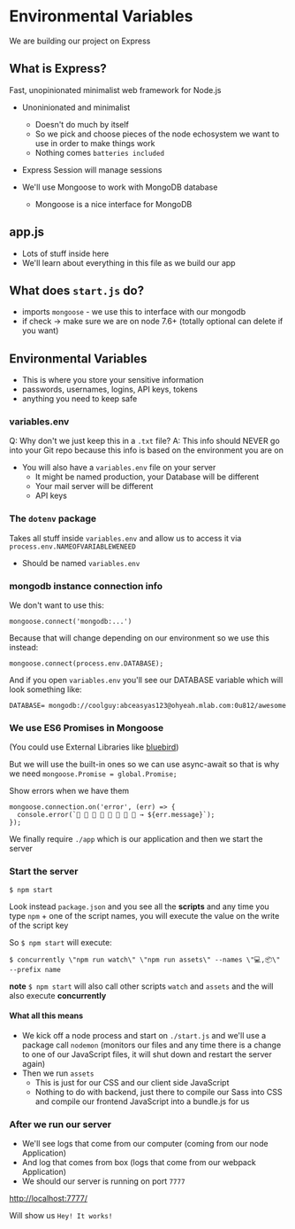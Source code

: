 # Environmental Variables
We are building our project on Express

## What is Express?
Fast, unopinionated minimalist web framework for Node.js

* Unoninionated and minimalist
    + Doesn't do much by itself
    + So we pick and choose pieces of the node echosystem we want to use in order to make things work
    + Nothing comes `batteries included`

* Express Session will manage sessions
* We'll use Mongoose to work with MongoDB database
    - Mongoose is a nice interface for MongoDB

## app.js
* Lots of stuff inside here
* We'll learn about everything in this file as we build our app

## What does `start.js` do?
* imports `mongoose` - we use this to interface with our mongodb
* if check -> make sure we are on node 7.6+ (totally optional can delete if you want)

## Environmental Variables
* This is where you store your sensitive information
* passwords, usernames, logins, API keys, tokens
* anything you need to keep safe

### variables.env
Q: Why don't we just keep this in a `.txt` file?
A: This info should NEVER go into your Git repo because this info is based on the environment you are on

* You will also have a `variables.env` file on your server
    - It might be named production, your Database will be different
    - Your mail server will be different
    - API keys

### The `dotenv` package
Takes all stuff inside `variables.env` and allow us to access it via `process.env.NAMEOFVARIABLEWENEED`

* Should be named `variables.env`

### mongodb instance connection info
We don't want to use this:

`mongoose.connect('mongodb:...')`

Because that will change depending on our environment so we use this instead:

`mongoose.connect(process.env.DATABASE);`

And if you open `variables.env` you'll see our DATABASE variable which will look something like:

`DATABASE=
mongodb://coolguy:abceasyas123@ohyeah.mlab.com:0u812/awesome`

### We use ES6 Promises in Mongoose
(You could use External Libraries like [bluebird](http://bluebirdjs.com/docs/getting-started.html))

But we will use the built-in ones so we can use async-await so that is why we need `mongoose.Promise = global.Promise;`

Show errors when we have them

```
mongoose.connection.on('error', (err) => {
  console.error(`🙅 🚫 🙅 🚫 🙅 🚫 🙅 🚫 → ${err.message}`);
});
```

We finally require `./app` which is our application and then we start the server

### Start the server
`$ npm start`

Look instead `package.json` and you see all the **scripts** and any time you type `npm` + one of the script names, you will execute the value on the write of the script key

So `$ npm start` will execute: 

`$ concurrently \"npm run watch\" \"npm run assets\" --names \"💻,📦\" --prefix name`

**note** `$ npm start` will also call other scripts `watch` and `assets` and the will also execute **concurrently**

#### What all this means
* We kick off a node process and start on `./start.js` and we'll use a package call `nodemon` (monitors our files and any time there is a change to one of our JavaScript files, it will shut down and restart the server again)
* Then we run `assets`
    - This is just for our CSS and our client side JavaScript
    - Nothing to do with backend, just there to compile our Sass into CSS and compile our frontend JavaScript into a bundle.js for us

### After we run our server
* We'll see logs that come from our computer (coming from our node Application)
* And log that comes from box (logs that come from our webpack Application)
* We should our server is running on port `7777`

[http://localhost:7777/](http://localhost:7777/)

Will show us `Hey! It works!`
